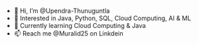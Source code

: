 - 👋 Hi, I’m @Upendra-Thunuguntla
- 👀 Interested in Java, Python, SQL, Cloud Computing, AI & ML
- 🌱 Currently learning Cloud Computing & Java
- 📫 Reach me @Muralid25 on Linkdein


<!---
Upendra-Thunuguntla/Upendra-Thunuguntla is a ✨ special ✨ repository because its `README.md` (this file) appears on your GitHub profile.
You can click the Preview link to take a look at your changes.
--->

